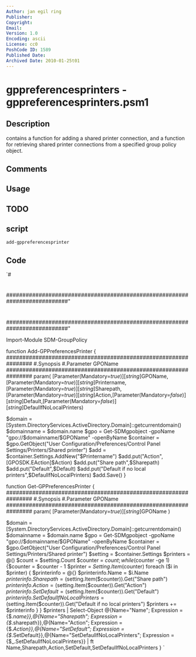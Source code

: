 ```yaml
---
Author: jan egil ring
Publisher: 
Copyright: 
Email: 
Version: 1.0
Encoding: ascii
License: cc0
PoshCode ID: 1589
Published Date: 
Archived Date: 2010-01-25t01
---
```


# gppreferencesprinters - gppreferencesprinters.psm1

## Description

contains a function for adding a shared printer connection, and a function for retrieving shared printer connections from a specified group policy object.

## Comments



## Usage



## TODO



## script

`add-gppreferencesprinter`

## Code

`#
 #
 ###########################################################################"
 #
 #
 #
 #
 #
 #
 ###########################################################################"
 
 Import-Module SDM-GroupPolicy
 
 function Add-GPPreferencesPrinter {
 ################################################################
 #.Synopsis
 #.Parameter GPOName
 ################################################################
 param( [Parameter(Mandatory=$true)][string]$GPOName,[Parameter(Mandatory=$true)][string]$Printername,[Parameter(Mandatory=$true)][string]$Sharepath,[Parameter(Mandatory=$true)][string]$Action,[Parameter(Mandatory=$false)][string]$Default,[Parameter(Mandatory=$false)][string]$DefaulIfNoLocalPrinters)
 
 $domain = [System.DirectoryServices.ActiveDirectory.Domain]::getcurrentdomain() 
 $domainname = $domain.name
 $gpo = Get-SDMgpobject -gpoName "gpo://$domainname/$GPOName" -openByName
 $container = $gpo.GetObject("User Configuration/Preferences/Control Panel Settings/Printers/Shared printer")
 $add = $container.Settings.AddNew("$Printername")
 $add.put("Action",[GPOSDK.EAction]$Action)
 $add.put("Share path",$Sharepath)
 $add.put("Default",$Default)
 $add.put("Default if no local printers",$DefaulIfNoLocalPrinters)
 $add.Save()
 }
 
 function Get-GPPreferencesPrinter {
 ################################################################
 #.Synopsis
 #.Parameter GPOName
 ################################################################
 param(
 [Parameter(Mandatory=$true)]
 [string]$GPOName
 )
 
 $domain = [System.DirectoryServices.ActiveDirectory.Domain]::getcurrentdomain() 
 $domainname = $domain.name
 $gpo = Get-SDMgpobject -gpoName "gpo://$domainname/$GPOName" -openByName
 $container = $gpo.GetObject("User Configuration/Preferences/Control Panel Settings/Printers/Shared printer")
 $setting = $container.Settings
 $printers =  @()
 $count = $setting.Count
 $counter = $count; while($counter -ge 1) {$counter = $counter - 1 
 $printer = $Setting.Item($counter)
 foreach ($i in $printer) {
 $printerinfo = @{}
 $printerinfo.Name = $i.Name
 $printerinfo.Sharepath = ($setting.Item($counter)).Get("Share path")
 $printerinfo.Action = ($setting.Item($counter)).Get("Action")
 $printerinfo.SetDefault = ($setting.Item($counter)).Get("Default")
 $printerinfo.SetDefaulIfNoLocalPrinters = ($setting.Item($counter)).Get("Default if no local printers")
 $printers += $printerinfo
 }
 }
 $printers | Select-Object @{Name="Name"; Expression = {$_.name}},@{Name="Sharepath"; Expression = {$_.sharepath}},@{Name="Action"; Expression = {$_.Action}},@{Name="SetDefault"; Expression = {$_.SetDefault}},@{Name="SetDefaulIfNoLocalPrinters"; Expression = {$_.SetDefaulIfNoLocalPrinters}} | ft Name,Sharepath,Action,SetDefault,SetDefaulIfNoLocalPrinters
 }
`

